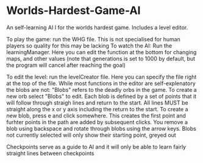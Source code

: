 # Worlds-Hardest-Game-AI

An self-learning AI I for the worlds hardest game. Includes a level editor. 

To play the game: run the WHG file. This is not specialised for human players so quality for this may be lacking
To watch the AI: Run the learningManager. Here you can edit the function at the bottom for changing maps, and other values
(note that generations is set to 1000 by default, but the program will cancel after reaching the goal)

To edit the level: run the levelCreator file. Here you can specify the file right at the top of the file. 
While most functions in the editor are self-explenatory the blobs are not: "Blobs" refers to the deadly orbs in the game. To create a new orb
select "Blobs" to edit. Each blob is defined by a set of points that it will follow through straigh lines and return to the start. All lines 
MUST be straight along the x or y axis including the return to the start. To create a new blob, press e and click somewhere. 
This creates the first point and furhter points in the path are added by subsequent clicks. 
You remove a blob using backspace and rotate through blobs using the arrow keys. 
Blobs not currently selected will only show their starting point, greyed out

Checkpoints serve as a guide to AI and it will only be able to learn fairly straight lines between checkpoints
